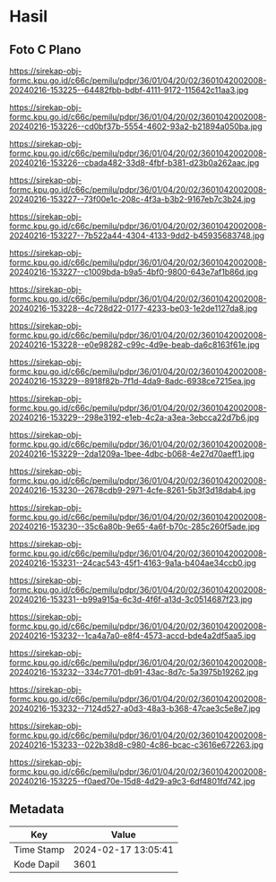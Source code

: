 # Hasil

## Foto C Plano

https://sirekap-obj-formc.kpu.go.id/c66c/pemilu/pdpr/36/01/04/20/02/3601042002008-20240216-153225--64482fbb-bdbf-4111-9172-115642c11aa3.jpg

https://sirekap-obj-formc.kpu.go.id/c66c/pemilu/pdpr/36/01/04/20/02/3601042002008-20240216-153226--cd0bf37b-5554-4602-93a2-b21894a050ba.jpg

https://sirekap-obj-formc.kpu.go.id/c66c/pemilu/pdpr/36/01/04/20/02/3601042002008-20240216-153226--cbada482-33d8-4fbf-b381-d23b0a262aac.jpg

https://sirekap-obj-formc.kpu.go.id/c66c/pemilu/pdpr/36/01/04/20/02/3601042002008-20240216-153227--73f00e1c-208c-4f3a-b3b2-9167eb7c3b24.jpg

https://sirekap-obj-formc.kpu.go.id/c66c/pemilu/pdpr/36/01/04/20/02/3601042002008-20240216-153227--7b522a44-4304-4133-9dd2-b45935683748.jpg

https://sirekap-obj-formc.kpu.go.id/c66c/pemilu/pdpr/36/01/04/20/02/3601042002008-20240216-153227--c1009bda-b9a5-4bf0-9800-643e7af1b86d.jpg

https://sirekap-obj-formc.kpu.go.id/c66c/pemilu/pdpr/36/01/04/20/02/3601042002008-20240216-153228--4c728d22-0177-4233-be03-1e2de1127da8.jpg

https://sirekap-obj-formc.kpu.go.id/c66c/pemilu/pdpr/36/01/04/20/02/3601042002008-20240216-153228--e0e98282-c99c-4d9e-beab-da6c8163f61e.jpg

https://sirekap-obj-formc.kpu.go.id/c66c/pemilu/pdpr/36/01/04/20/02/3601042002008-20240216-153229--8918f82b-7f1d-4da9-8adc-6938ce7215ea.jpg

https://sirekap-obj-formc.kpu.go.id/c66c/pemilu/pdpr/36/01/04/20/02/3601042002008-20240216-153229--298e3192-e1eb-4c2a-a3ea-3ebcca22d7b6.jpg

https://sirekap-obj-formc.kpu.go.id/c66c/pemilu/pdpr/36/01/04/20/02/3601042002008-20240216-153229--2da1209a-1bee-4dbc-b068-4e27d70aeff1.jpg

https://sirekap-obj-formc.kpu.go.id/c66c/pemilu/pdpr/36/01/04/20/02/3601042002008-20240216-153230--2678cdb9-2971-4cfe-8261-5b3f3d18dab4.jpg

https://sirekap-obj-formc.kpu.go.id/c66c/pemilu/pdpr/36/01/04/20/02/3601042002008-20240216-153230--35c6a80b-9e65-4a6f-b70c-285c260f5ade.jpg

https://sirekap-obj-formc.kpu.go.id/c66c/pemilu/pdpr/36/01/04/20/02/3601042002008-20240216-153231--24cac543-45f1-4163-9a1a-b404ae34ccb0.jpg

https://sirekap-obj-formc.kpu.go.id/c66c/pemilu/pdpr/36/01/04/20/02/3601042002008-20240216-153231--b99a915a-6c3d-4f6f-a13d-3c0514687f23.jpg

https://sirekap-obj-formc.kpu.go.id/c66c/pemilu/pdpr/36/01/04/20/02/3601042002008-20240216-153232--1ca4a7a0-e8f4-4573-accd-bde4a2df5aa5.jpg

https://sirekap-obj-formc.kpu.go.id/c66c/pemilu/pdpr/36/01/04/20/02/3601042002008-20240216-153232--334c7701-db91-43ac-8d7c-5a3975b19262.jpg

https://sirekap-obj-formc.kpu.go.id/c66c/pemilu/pdpr/36/01/04/20/02/3601042002008-20240216-153232--7124d527-a0d3-48a3-b368-47cae3c5e8e7.jpg

https://sirekap-obj-formc.kpu.go.id/c66c/pemilu/pdpr/36/01/04/20/02/3601042002008-20240216-153233--022b38d8-c980-4c86-bcac-c3616e672263.jpg

https://sirekap-obj-formc.kpu.go.id/c66c/pemilu/pdpr/36/01/04/20/02/3601042002008-20240216-153225--f0aed70e-15d8-4d29-a9c3-6df4801fd742.jpg


## Metadata

| Key        | Value               |
| ---------- | ------------------- |
| Time Stamp | 2024-02-17 13:05:41 |
| Kode Dapil | 3601                |



